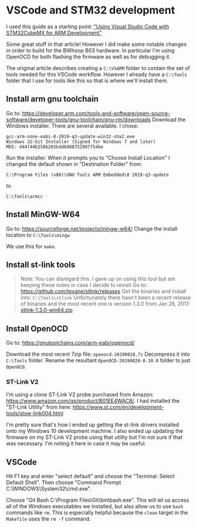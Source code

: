 # VSCode and STM32 development

I used this guide as a starting point: ["Using Visual Studio Code with STM32CubeMX for ARM Development"](https://hbfsrobotics.com/blog/configuring-vs-code-arm-development-stm32cubemx)

Some great stuff in that article! However I did make some notable changes in order to build for the BWhoop B03 hardware. In particular
I'm using OpenOCD for both flashing the firmware as well as for debugging it.

The original article describes creating a `C:\VSARM` folder to contain the set of tools needed for this VSCode workflow.
However I already have a `C:\Tools` folder that I use for tools like this so that is where we'll install them.

## Install arm gnu toolchain

Go to: <https://developer.arm.com/tools-and-software/open-source-software/developer-tools/gnu-toolchain/gnu-rm/downloads>
Download the Windows installer. There are several available. I chose:

```
gcc-arm-none-eabi-8-2019-q3-update-win32-sha2.exe
Windows 32-bit Installer (Signed for Windows 7 and later)
MD5: d44f44b258b203bdd6808752907754be
```

Run the installer. When it prompts you to "Choose Install Location" I changed the default shown in "Destination Folder"
from:

```
C:\Program Files (x86)\GNU Tools ARM Embedded\8 2019-q3-update
```
to 
```
C:\Tools\armcc
```

## Install MinGW-W64

Go to: <https://sourceforge.net/projects/mingw-w64/>
Change the install location to `C:\Tools\mingw`

We use this for `make`.

## Install st-link tools
> Note: You can disregard this. I gave up on using this tool but am keeping these notes in case I decide to revisit
Go to: <https://github.com/texane/stlink/releases>
Get the binaries and install into: `C:\Tools\stlink`
Unfortunately there hasn't been a recent release of binaries and the most recent one
is version 1.3.0 from Jan 28, 2017: [stlink-1.3.0-win64.zip](https://github.com/texane/stlink/releases/download/1.3.0/stlink-1.3.0-win64.zip)


## Install OpenOCD
Go to: <https://gnutoolchains.com/arm-eabi/openocd/>

Download the most recent 7zip file: `openocd-20190828.7z`
Decompress it into `C:\Tools` folder. Rename the resultant `OpenOCD-20190828-0.10.0` folder to just `OpenOCD`.

### ST-Link V2
I'm using a clone ST-Link V2 probe purchased from Amazon: <https://www.amazon.com/gp/product/B01EE4WAC8/>. I had installed the "ST-Link Utility"
from here: <https://www.st.com/en/development-tools/stsw-link004.html>

I'm pretty sure that's how I ended up getting the st-link drivers installed onto my Windows 10 development machine. I also ended up updating
the firmware on my ST-Link V2 probe using that utility but I'm not sure if that was necessary. I'm noting it here in case it may be useful.

## VSCode
Hit F1 key and enter "select default" and choose the "Terminal: Select Default Shell". Then choose "Command Prompt C:\WINDOWS\System32\cmd.exe".

Choose "Git Bash C:\Program Files\Git\bin\bash.exe". This will let us access all of the Windows executables we installed, but also allow
us to use `bash` commands like `rm`. This is especially helpful because the `clean` target in the `Makefile` uses the `rm -f` command.

